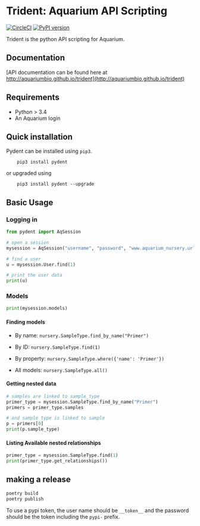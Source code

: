 # Trident: Aquarium API Scripting

[![CircleCI](https://circleci.com/gh/klavinslab/trident/tree/master.svg?style=svg&circle-token=88677c59698d55a127a080cba9ca025cf8072f6c)](https://circleci.com/gh/klavinslab/trident/tree/master)
[![PyPI version](https://badge.fury.io/py/pydent.svg)](https://badge.fury.io/py/pydent)

Trident is the python API scripting for Aquarium.

## Documentation

[API documentation can be found here at http://aquariumbio.github.io/trident](http://aquariumbio.github.io/trident)

## Requirements

* Python > 3.4
* An Aquarium login

## Quick installation

Pydent can be installed using `pip3`.

```
    pip3 install pydent
```

or upgraded using

```
    pip3 install pydent --upgrade
```

## Basic Usage

### Logging in

```python
from pydent import AqSession

# open a session
mysession = AqSession("username", "password", "www.aquarium_nursery.url")

# find a user
u = mysession.User.find(1)

# print the user data
print(u)
```

### Models

```python
print(mysession.models)
```

#### Finding models

* By name: `nursery.SampleType.find_by_name("Primer")`

* By ID: `nursery.SampleType.find(1)`

* By property: `nursery.SampleType.where({'name': 'Primer'})`

* All models: `nursery.SampleType.all()`

#### Getting nested data

```python
# samples are linked to sample_type
primer_type = mysession.SampleType.find_by_name("Primer")
primers = primer_type.samples

# and sample type is linked to sample
p = primers[0]
print(p.sample_type)
```

#### Listing Available nested relationships

```python
primer_type = mysession.SampleType.find(1)
print(primer_type.get_relationships())
```

## making a release

```bash
poetry build
poetry publish
```

To use a pypi token, the user name should be `__token__` and the password should be the token including the `pypi-` prefix.

